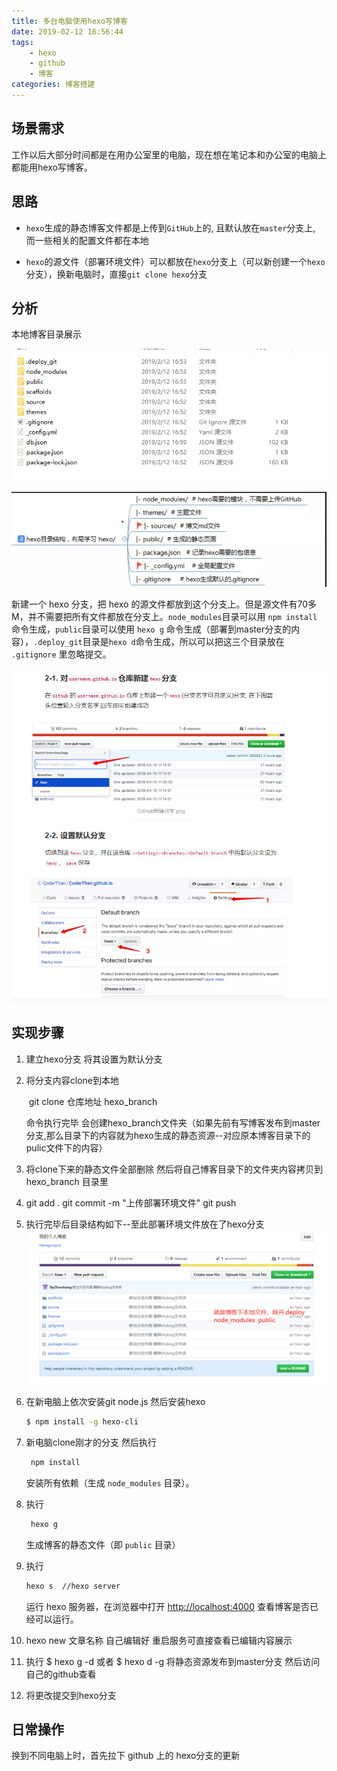 ```yaml
---
title: 多台电脑使用hexo写博客
date: 2019-02-12 16:56:44
tags:
    - hexo
    - github
    - 博客
categories: 博客搭建
---
```


## 场景需求

工作以后大部分时间都是在用办公室里的电脑，现在想在笔记本和办公室的电脑上都能用hexo写博客。

## 思路

- `hexo`生成的静态博客文件都是上传到`GitHub`上的, 且默认放在`master`分支上, 而一些相关的配置文件都在本地

- `hexo`的源文件（部署环境文件）可以都放在`hexo`分支上（可以新创建一个`hexo`分支），换新电脑时，直接`git clone hexo`分支
## 分析

本地博客目录展示

![1549964159746](多台电脑使用hexo写博客/1549964159746.png)

![](多台电脑使用hexo写博客/1.jpg)

新建一个 hexo 分支，把 hexo 的源文件都放到这个分支上。但是源文件有70多M，并不需要把所有文件都放在分支上。`node_modules`目录可以用 `npm install` 命令生成，`public`目录可以使用 `hexo g` 命令生成（部署到master分支的内容），`.deploy_git`目录是`hexo d`命令生成，所以可以把这三个目录放在 `.gitignore` 里忽略提交。

![1549962845521](多台电脑使用hexo写博客/1549962845521.png)

## 实现步骤

1. 建立hexo分支 将其设置为默认分支

2. 将分支内容clone到本地   

   ​     git  clone  仓库地址   hexo_branch

   命令执行完毕  会创建hexo_branch文件夹（如果先前有写博客发布到master分支,那么目录下的内容就为hexo生成的静态资源--对应原本博客目录下的pulic文件下的内容）  

3. 将clone下来的静态文件全部删除  然后将自己博客目录下的文件夹内容拷贝到hexo_branch 目录里

4. git add .   git commit -m  "上传部署环境文件"    git  push

5. 执行完毕后目录结构如下--至此部署环境文件放在了hexo分支![1549964064483](多台电脑使用hexo写博客/1549964064483.png)

6. 在新电脑上依次安装git  node.js   然后安装hexo

   ```bash
   $ npm install -g hexo-cli
   ```

7. 新电脑clone刚才的分支  然后执行 

   ```bash
   	npm install
   ```

   安装所有依赖（生成 `node_modules` 目录）。

8. 执行  

   ```bash
   	hexo g
   ```

   生成博客的静态文件（即 `public` 目录）

9. 执行 

   ```bash
   hexo s  //hexo server
   ```

   运行 hexo 服务器，在浏览器中打开 [http://localhost:4000](http://localhost:4000/) 查看博客是否已经可以运行。

10. hexo  new 文章名称   自己编辑好    重启服务可直接查看已编辑内容展示

11. 执行  $ hexo g -d  或者  $ hexo d -g     将静态资源发布到master分支 然后访问自己的github查看

12. 将更改提交到hexo分支

    

## 日常操作

换到不同电脑上时，首先拉下 github 上的 hexo分支的更新








